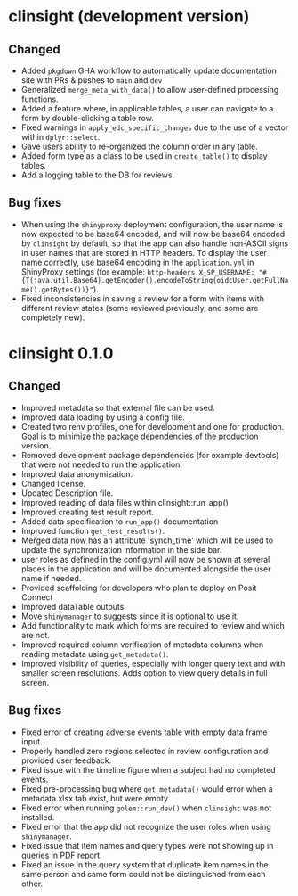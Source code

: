 # clinsight (development version)

## Changed 

- Added `pkgdown` GHA workflow to automatically update documentation site with PRs & pushes to `main` and `dev`
- Generalized `merge_meta_with_data()` to allow user-defined processing functions.
- Added a feature where, in applicable tables, a user can navigate to a form by double-clicking a table row.
- Fixed warnings in `apply_edc_specific_changes` due to the use of a vector within `dplyr::select`.
- Gave users ability to re-organized the column order in any table.
- Added form type as a class to be used in `create_table()` to display tables.
- Add a logging table to the DB for reviews.

## Bug fixes

- When using the `shinyproxy` deployment configuration, the user name is now expected to be base64 encoded, and will now be base64 encoded by `clinsight` by default, so that the app can also handle non-ASCII signs in user names that are stored in HTTP headers. To display the user name correctly, use base64 encoding in the `application.yml` in ShinyProxy settings (for example: `http-headers.X_SP_USERNAME: "#{T(java.util.Base64).getEncoder().encodeToString(oidcUser.getFullName().getBytes())}"`).
- Fixed inconsistencies in saving a review for a form with items with different review states (some reviewed previously, and some are completely new).

# clinsight 0.1.0

## Changed

- Improved metadata so that external file can be used. 
- Improved data loading by using a config file.
- Created two renv profiles, one for development and one for production. Goal is 
to minimize the package dependencies of the production version.
- Removed development package dependencies (for example devtools) that were not needed to run the application.  
- Improved data anonymization.
- Changed license.
- Updated Description file.
- Improved reading of data files within clinsight::run_app()
- Improved creating test result report.
- Added data specification to `run_app()` documentation
- Improved function `get_test_results()`.
- Merged data now has an attribute 'synch_time' which will be used to update the synchronization information in the side bar.
- user roles as defined in the config.yml will now be shown at several places in the application and will be documented alongside the user name if needed. 
- Provided scaffolding for developers who plan to deploy on Posit Connect
- Improved dataTable outputs
- Move `shinymanager` to suggests since it is optional to use it.
- Add functionality to mark which forms are required to review and which are not.
- Improved required column verification of metadata columns when reading metadata using `get_metadata()`.
- Improved visibility of queries, especially with longer query text and with smaller screen resolutions. Adds option to view query details in full screen.

## Bug fixes

- Fixed error of creating adverse events table with empty data frame input. 
- Properly handled zero regions selected in review configuration and provided user feedback.
- Fixed issue with the timeline figure when a subject had no completed events.
- Fixed pre-processing bug where `get_metadata()` would error when a metadata.xlsx tab exist, but were empty
- Fixed error when running `golem::run_dev()` when `clinsight` was not installed.
- Fixed error that the app did not recognize the user roles when using `shinymanager`. 
- Fixed issue that item names and query types were not showing up in queries in PDF report.
- Fixed an issue in the query system that duplicate item names in the same person and same form could not be distinguished from each other. 
